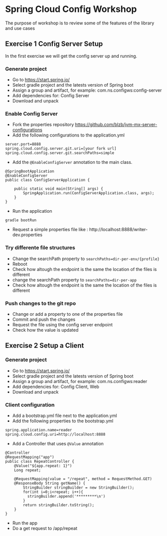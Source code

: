 # Spring Cloud Config Workshop
The purpose of workshop is to review some of the features of the library and use cases

## Exercise 1 Config Server Setup

In the first exercise we will get the config server up and running.

### Generate project 

* Go to https://start.spring.io/
* Select gradle project and the latests version of Spring boot
* Assign a group and artifact, for example: com.ns.configws:config-server
* Add dependencies for: Config Server
* Download and unpack

### Enable Config Server
* Fork the properties repository https://github.com/blzb/jvm-mx-server-configurations
* Add the following configurations to the application.yml
```
server.port=8888
spring.cloud.config.server.git.uri=[your fork url]
spring.cloud.config.server.git.searchPaths=simple
```
* Add the `@EnableConfigServer` annotation to the main class.
```
@SpringBootApplication
@EnableConfigServer
public class ConfigServerApplication {

	public static void main(String[] args) {
		SpringApplication.run(ConfigServerApplication.class, args);
	}
}

```
* Run the application
```
gradle bootRun
```
* Request a simple properties file like : http://localhost:8888/writer-dev.properties

### Try differente file structures
* Change the searchPath property to `searchPaths=dir-per-env/{profile}`
* Reboot
* Check how altough the endpoint is the same the location of the files is different
* change the searchPath property to `searchPaths=dir-per-app`
* Check how altough the endpoint is the same the location of the files is different

### Push changes to the git repo
* Change or add a property to one of the properties file
* Commit and push the changes
* Request the file using the config server endpoint
* Check how the value is updated

## Exercise 2 Setup a Client

### Generate project 

* Go to https://start.spring.io/
* Select gradle project and the latests version of Spring boot
* Assign a group and artifact, for example: com.ns.configws:reader
* Add dependencies for: Config Client, Web
* Download and unpack

### Client configuration
* Add a bootstrap.yml file next to the application.yml
* Add the following properties to the bootstrap.yml
```
spring.application.name=reader
spring.cloud.config.uri=http://localhost:8888
```
* Add a Controller that uses `@Value` annotation
```
@Controller
@RequestMapping("app")
public class RepeatController {
    @Value("${app.repeat: 1}")
    Long repeat;

    @RequestMapping(value = "/repeat", method = RequestMethod.GET)
    @ResponseBody String getName() {
        StringBuilder stringBuilder = new StringBuilder();
        for(int i=0;i<repeat; i++){
          stringBuilder.append('*********\n')
        }
        return stringBuilder.toString();
    }
}
```
* Run the app
* Do a get request to /app/repeat

